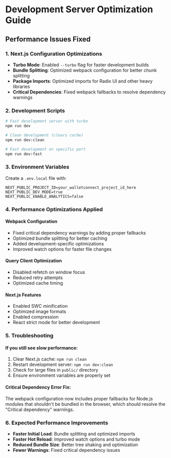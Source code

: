 # Development Server Optimization Guide

## Performance Issues Fixed

### 1. Next.js Configuration Optimizations
- **Turbo Mode**: Enabled `--turbo` flag for faster development builds
- **Bundle Splitting**: Optimized webpack configuration for better chunk splitting
- **Package Imports**: Optimized imports for Radix UI and other heavy libraries
- **Critical Dependencies**: Fixed webpack fallbacks to resolve dependency warnings

### 2. Development Scripts
```bash
# Fast development server with turbo
npm run dev

# Clean development (clears cache)
npm run dev:clean

# Fast development on specific port
npm run dev:fast
```

### 3. Environment Variables
Create a `.env.local` file with:
```env
NEXT_PUBLIC_PROJECT_ID=your_walletconnect_project_id_here
NEXT_PUBLIC_DEV_MODE=true
NEXT_PUBLIC_ENABLE_ANALYTICS=false
```

### 4. Performance Optimizations Applied

#### Webpack Configuration
- Fixed critical dependency warnings by adding proper fallbacks
- Optimized bundle splitting for better caching
- Added development-specific optimizations
- Improved watch options for faster file changes

#### Query Client Optimization
- Disabled refetch on window focus
- Reduced retry attempts
- Optimized cache timing

#### Next.js Features
- Enabled SWC minification
- Optimized image formats
- Enabled compression
- React strict mode for better development

### 5. Troubleshooting

#### If you still see slow performance:
1. Clear Next.js cache: `npm run clean`
2. Restart development server: `npm run dev:clean`
3. Check for large files in `public/` directory
4. Ensure environment variables are properly set

#### Critical Dependency Error Fix:
The webpack configuration now includes proper fallbacks for Node.js modules that shouldn't be bundled in the browser, which should resolve the "Critical dependency" warnings.

### 6. Expected Performance Improvements
- **Faster Initial Load**: Bundle splitting and optimized imports
- **Faster Hot Reload**: Improved watch options and turbo mode
- **Reduced Bundle Size**: Better tree shaking and optimization
- **Fewer Warnings**: Fixed critical dependency issues
